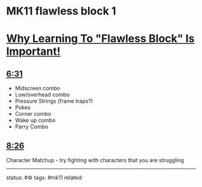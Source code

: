 # MK11 flawless block 1
<!-- Generated by <a href="https://www.yinote.co/#installation">YiNote</a> -->

# [Why Learning To "Flawless Block" Is Important!](https://www.youtube.com/watch?v=saVh4E9gpfw)

## [6:31](https://www.youtube.com/watch?v=saVh4E9gpfw&t=391)

 - Midscreen combo
 - Low/overhead combo
 - Pressure Strings (frame traps?)
 - Pokes
 - Corner combo
 - Wake up combo
 - Parry Combo


## [8:26](https://www.youtube.com/watch?v=saVh4E9gpfw&t=506)

Character Matchup - try fighting with characters that you are struggling




---
status: #⚙️ 
tags: #mk11
related: 